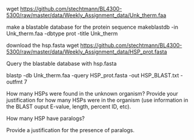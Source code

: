 wget https://github.com/stechtmann/BL4300-5300/raw/master/data/Weekly_Assignment_data/Unk_therm.faa


make a blastable database for the protein sequence
makeblastdb -in Unk_therm.faa -dbtype prot -title Unk_therm


download the hsp.fasta
wget https://github.com/stechtmann/BL4300-5300/raw/master/data/Weekly_Assignment_data/HSP_prot.fasta


Query the blastable database with hsp.fasta

blastp -db Unk_therm.faa -query HSP_prot.fasta -out HSP_BLAST.txt -outfmt 7




How many HSPs were found in the unknown organism?
Provide your justification for how many HSPs were in the organism (use information in the BLAST ouput E-value, length, percent ID, etc).



How many HSP have paralogs?


Provide a justification for the presence of paralogs.


